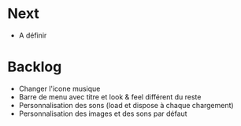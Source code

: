 # Next
* A définir

# Backlog
* Changer l'icone musique
* Barre de menu avec titre et look & feel différent du reste
* Personnalisation des sons (load et dispose à chaque chargement)
* Personnalisation des images et des sons par défaut
